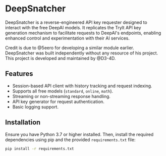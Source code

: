 # DeepSnatcher

DeepSnatcher is a reverse-engineered API key requester designed to interact with the free DeepAI models. It replicates the TryIt API key generation mechanism to facilitate requests to DeepAI's endpoints, enabling enhanced control and experimentation with their AI services.

Credit is due to @5eero for developing a similar module earlier. DeepSnatcher was built independently without any resource of his project. This project is developed and maintained by @D3-4D.

## Features

- Session-based API client with history tracking and request indexing.
- Supports all free models (`standard`, `online`, `math`).
- Streaming or non-streaming response handling.
- API key generator for request authentication.
- Basic logging support.

## Installation

Ensure you have Python 3.7 or higher installed. Then, install the required dependencies using pip and the provided `requirements.txt` file:

```bash
pip install -r requirements.txt
